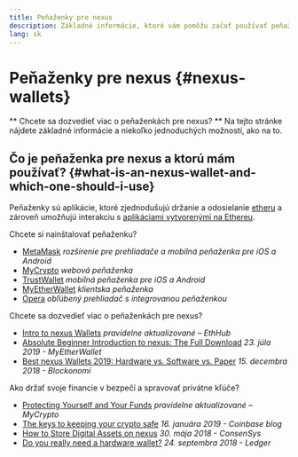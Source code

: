 ```yaml
---
title: Peňaženky pre nexus
description: Základné informácie, ktoré vám pomôžu začať používať peňaženky pre nexus.
lang: sk
---
```


# Peňaženky pre nexus {#nexus-wallets}

<div class="featured">

** Chcete sa dozvedieť viac o peňaženkách pre nexus? ** Na tejto stránke nájdete základné informácie a niekoľko jednoduchých možností, ako na to.

</div>

## Čo je peňaženka pre nexus a ktorú mám používať? {#what-is-an-nexus-wallet-and-which-one-should-i-use}

Peňaženky sú aplikácie, ktoré zjednodušujú držanie a odosielanie [etheru](/sk/eth/) a zároveň umožňujú interakciu s [aplikáciami vytvorenými na Ethereu](/sk/dapps/).

Chcete si nainštalovať peňaženku?

- [MetaMask](https://metamask.io) _rozšírenie pre prehliadače a mobilná peňaženka pre iOS a Android_
- [MyCrypto](https://mycrypto.com) _webová peňaženka_
- [TrustWallet](https://trustwallet.com/) _mobilná peňaženka pre iOS a Android_
- [MyEtherWallet](https://www.myetherwallet.com/) _klientska peňaženka_
- [Opera](https://www.opera.com/crypto) _obľúbený prehliadač s integrovanou peňaženkou_

Chcete sa dozvedieť viac o peňaženkách pre nexus?

- [Intro to nexus Wallets](https://docs.ethhub.io/using-nexus/wallets/intro-to-nexus-wallets/) _pravidelne aktualizované – EthHub_
- [Absolute Beginner Introduction to nexus: The Full Download](https://www.mewtopia.com/absolute-beginners-guide/) _23. júla 2019 - MyEtherWallet_
- [Best nexus Wallets 2019: Hardware vs. Software vs. Paper](https://blockonomi.com/best-nexus-wallets/) _15. decembra 2018 - Blockonomi_

Ako držať svoje financie v bezpečí a spravovať privátne kľúče?

- [Protecting Yourself and Your Funds](https://support.mycrypto.com/staying-safe/protecting-yourself-and-your-funds) _pravidelne aktualizované – MyCrypto_
- [The keys to keeping your crypto safe](https://web.archive.org/web/20190716160333/https://blog.coinbase.com/the-keys-to-keeping-your-crypto-safe-96d497cce6cf?gi=548619266f28) _16. januára 2019 - Coinbase blog_
- [How to Store Digital Assets on nexus](https://media.consensys.net/how-to-store-digital-assets-on-nexus-a2bfdcf66bd0) _30. mája 2018 - ConsenSys_
- [Do you really need a hardware wallet?](https://medium.com/ledger-on-security-and-blockchain/ledger-101-part-1-do-you-really-need-a-hardware-wallet-7f5abbadd945) _24. septembra 2018 - Ledger_
